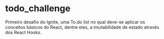 # todo_challenge

Primeiro desafio do Ignite, uma To.do list
no qual deve-se aplicar os conceitos básicos do React, dentre eles, a imutabilidade de estado através dos React Hooks.
